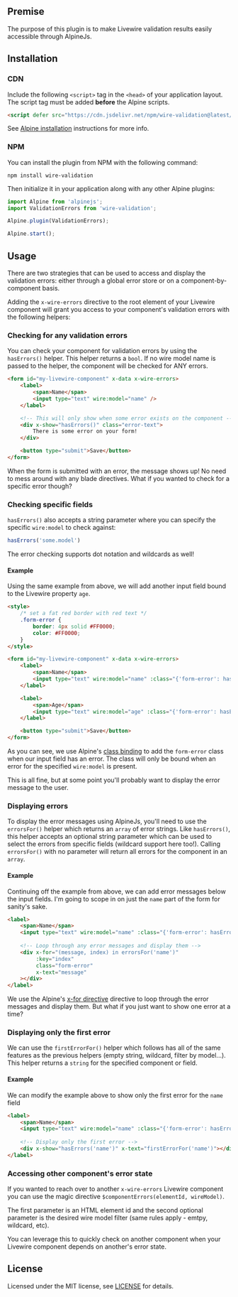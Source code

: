 ## Premise

The purpose of this plugin is to make Livewire validation results easily accessible through AlpineJs.

## Installation

### CDN

Include the following `<script>` tag in the `<head>` of your application layout. The script tag must be added **before** the Alpine scripts.

```html
<script defer src="https://cdn.jsdelivr.net/npm/wire-validation@latest/dist/wire-validation.min.js"></script>
```

See [Alpine installation](https://alpinejs.dev/essentials/installation) instructions for more info.

### NPM

You can install the plugin from NPM with the following command:

```shell
npm install wire-validation
```

Then initialize it in your application along with any other Alpine plugins:

```js
import Alpine from 'alpinejs';
import ValidationErrors from 'wire-validation';

Alpine.plugin(ValidationErrors);

Alpine.start();
```

## Usage

There are two strategies that can be used to access and display the validation errors: either through a global error store or on a component-by-component basis.

Adding the `x-wire-errors` directive to the root element of your Livewire component will grant you access to your component's validation errors with the following helpers:

### Checking for any validation errors

You can check your component for validation errors by using the `hasErrors()` helper. This helper returns a `bool`. If no wire model name is passed to the helper, the component will be checked for ANY errors.

```html
<form id="my-livewire-component" x-data x-wire-errors>
    <label>
        <span>Name</span>
        <input type="text" wire:model="name" />
    </label>

    <!-- This will only show when some error exists on the component -->
    <div x-show="hasErrors()" class="error-text">
        There is some error on your form!
    </div>

    <button type="submit">Save</button>
</form>
```

When the form is submitted with an error, the message shows up! No need to mess around with any blade directives. What if you wanted to check for a specific error though? 

### Checking specific fields

`hasErrors()` also accepts a string parameter where you can specify the specific `wire:model` to check against:

```js 
hasErrors('some.model')
```

The error checking supports dot notation and wildcards as well!

#### Example

Using the same example from above, we will add another input field bound to the Livewire property `age`.

```html
<style>
    /* set a fat red border with red text */
    .form-error {
        border: 4px solid #FF0000;        
        color: #FF0000;
    } 
</style>

<form id="my-livewire-component" x-data x-wire-errors>
    <label>
        <span>Name</span>
        <input type="text" wire:model="name" :class="{'form-error': hasErrors('name')}" />
    </label>

    <label>
        <span>Age</span>
        <input type="text" wire:model="age" :class="{'form-error': hasErrors('age')}" />
    </label>

    <button type="submit">Save</button>
</form>
```

As you can see, we use Alpine's [class binding](https://alpinejs.dev/directives/bind#binding-classes) to add the `form-error` class when our input field has an error. The class will only be bound when an error for the specified `wire:model` is present.

This is all fine, but at some point you'll probably want to display the error message to the user.

### Displaying errors

To display the error messages using AlpineJs, you'll need to use the `errorsFor()` helper which returns an `array` of error strings. Like `hasErrors()`, this helper accepts an optional string parameter which can be used to select the errors from specific fields (wildcard support here too!). Calling `errorsFor()` with no parameter will return all errors for the component in an `array`.

#### Example

Continuing off the example from above, we can add error messages below the input fields. I'm going to scope in on just the `name` part of the form for sanity's sake.

```html
<label>
    <span>Name</span>
    <input type="text" wire:model="name" :class="{'form-error': hasErrors('name')}" />
    
    <!-- Loop through any error messages and display them -->
    <div x-for="(message, index) in errorsFor('name')" 
         :key="index" 
         class="form-error"
         x-text="message"
    ></div>    
</label>
```

We use the Alpine's [x-for directive](https://alpinejs.dev/directives/for) directive to loop through the error messages and display them. But what if you just want to show one error at a time?

### Displaying only the first error

We can use the `firstErrorFor()` helper which follows has all of the same features as the previous helpers (empty string, wildcard, filter by model...). This helper returns a `string` for the specified component or field.

#### Example

We can modify the example above to show only the first error for the `name` field

```html
<label>
    <span>Name</span>
    <input type="text" wire:model="name" :class="{'form-error': hasErrors('name')}" />
    
    <!-- Display only the first error -->
    <div x-show="hasErrors('name')" x-text="firstErrorFor('name')"></div>  
</label>
```

### Accessing other component's error state

If you wanted to reach over to another `x-wire-errors` Livewire component you can use the magic directive `$componentErrors(elementId, wireModel)`.

The first parameter is an HTML element id and the second optional parameter is the desired wire model filter (same rules apply - emtpy, wildcard, etc).

You can leverage this to quickly check on another component when your Livewire component depends on another's error state.

## License

Licensed under the MIT license, see [LICENSE](LICENSE) for details.

